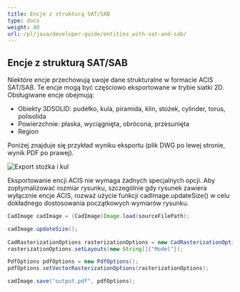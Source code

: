 ```yaml
---
title: Encje z strukturą SAT/SAB
type: docs
weight: 40
url: /pl/java/developer-guide/entities_with-sat-and-sab/
---
```


## **Encje z strukturą SAT/SAB**

Niektóre encje przechowują swoje dane strukturalne w formacie ACIS SAT/SAB. Te encje mogą być częściowo eksportowane w trybie siatki 2D. Obsługiwane encje obejmują:

*	Obiekty 3DSOLID: pudełko, kula, piramida, klin, stożek, cylinder, torus, polisolida
*	Powierzchnie: płaska, wyciągnięta, obrócona, przesunięta
*	Region

Poniżej znajduje się przykład wyniku eksportu (plik DWG po lewej stronie, wynik PDF po prawej).

![Export stożka i kul](/cad/_assets/guide/coneAndSpheres.png)

Eksportowanie encji ACIS nie wymaga żadnych specjalnych opcji. Aby zoptymalizować rozmiar rysunku, szczególnie gdy rysunek zawiera wyłącznie encje ACIS, rozważ użycie funkcji cadImage.updateSize() w celu dokładnego dostosowania początkowych wymiarów rysunku.

```java
CadImage cadImage = (CadImage)Image.load(sourceFilePath);

cadImage.updateSize();
	
CadRasterizationOptions rasterizationOptions = new CadRasterizationOptions();
rasterizationOptions.setLayouts(new String[]{"Model"});

PdfOptions pdfOptions = new PdfOptions();
pdfOptions.setVectorRasterizationOptions(rasterizationOptions);

cadImage.save("output.pdf", pdfOptions);
```
